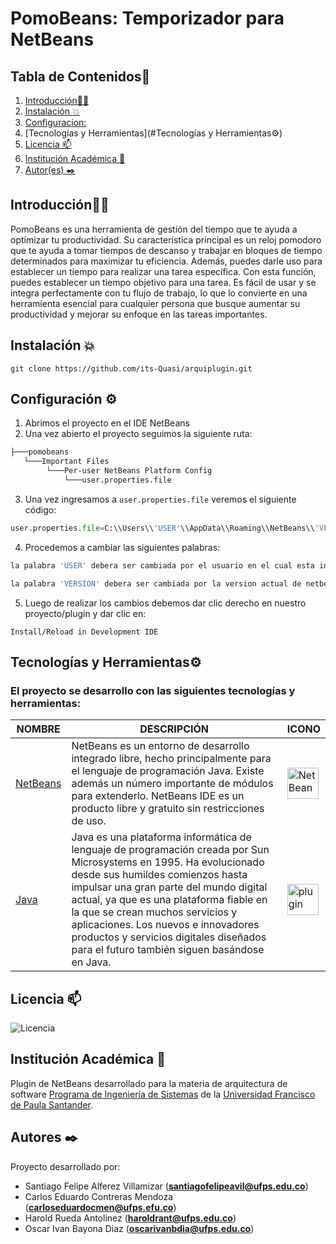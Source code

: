 
# PomoBeans: Temporizador para NetBeans 

## Tabla de Contenidos📑
1. [Introducción👨‍💻](#características-)
3. [Instalación :boom:](#instalación-boom)
4. [Configuracion:](#configuracion)
5. [Tecnologías y Herramientas](#Tecnologías y Herramientas⚙️)
6. [Licencia 📫](#licencia-)
7. [Institución Académica 🏫](#institución-académica-)
8. [Autor(es) ✒️](#autores-%EF%B8%8F)

## Introducción👨‍💻
PomoBeans es una herramienta de gestión del tiempo que te ayuda a optimizar tu productividad. Su característica principal es un reloj pomodoro que te ayuda a tomar tiempos de descanso y trabajar en bloques de tiempo determinados para maximizar tu eficiencia. Además, puedes darle uso para establecer un tiempo para realizar una tarea específica. Con esta función, puedes establecer un tiempo objetivo para una tarea. Es fácil de usar y se integra perfectamente con tu flujo de trabajo, lo que lo convierte en una herramienta esencial para cualquier persona que busque aumentar su productividad y mejorar su enfoque en las tareas importantes.

## Instalación :boom:
```git
git clone https://github.com/its-Quasi/arquiplugin.git
```
## Configuración ⚙️

1. Abrimos el proyecto en el IDE NetBeans
2. Una vez abierto el proyecto seguimos la siguiente ruta:
```bash
├───pomobeans
   └───Important Files
        └───Per-user NetBeans Platform Config
            └───user.properties.file
```
3. Una vez ingresamos a  `user.properties.file` veremos el siguiente código:
```python
user.properties.file=C:\\Users\\'USER'\\AppData\\Roaming\\NetBeans\\'VERSION'\\build.properties
```
4.  Procedemos a cambiar las siguientes palabras: 
```python 
la palabra 'USER' debera ser cambiada por el usuario en el cual esta iniciada la sesion
```
```python 
la palabra 'VERSION' debera ser cambiada por la version actual de netbeans que tenga en su PC
```
5. Luego de realizar los cambios debemos dar clic derecho en nuestro proyecto/plugin y dar clic en: 
```
Install/Reload in Development IDE
```

## Tecnologías y Herramientas⚙️
### El proyecto se desarrollo con las siguientes tecnologías y herramientas:
|   	NOMBRE|   	DESCRIPCIÓN|    ICONO|
|---	|---	|---   |
|   	[NetBeans](https://netbeans.apache.org/) | 	NetBeans es un entorno de desarrollo integrado libre, hecho principalmente para el lenguaje de programación Java. Existe además un número importante de módulos para extenderlo. NetBeans IDE​ es un producto libre y gratuito sin restricciones de uso.|<img src="https://upload.wikimedia.org/wikipedia/commons/thumb/9/98/Apache_NetBeans_Logo.svg/800px-Apache_NetBeans_Logo.svg.png" height="50px" alt="NetBeans">| 
|   	[Java](https://es.wikipedia.org/wiki/Java_(lenguaje_de_programaci%C3%B3n)) |  Java es una plataforma informática de lenguaje de programación creada por Sun Microsystems en 1995. Ha evolucionado desde sus humildes comienzos hasta impulsar una gran parte del mundo digital actual, ya que es una plataforma fiable en la que se crean muchos servicios y aplicaciones. Los nuevos e innovadores productos y servicios digitales diseñados para el futuro también siguen basándose en Java.|<img src="https://ithemes.com/wp-content/uploads/2017/05/what-is-a-plugin.png" height="50px" alt="plugin">|

## Licencia 📫
![Licencia](https://img.shields.io/badge/Licencia-MTI-blue)

## Institución Académica 🏫
Plugin de NetBeans desarrollado para la materia de arquitectura de software [Programa de Ingeniería de Sistemas](<https://ingsistemas.cloud.ufps.edu.co/>) de la [Universidad Francisco de Paula Santander](<https://ww2.ufps.edu.co/>).

## Autores ✒️
Proyecto desarrollado por:
- Santiago Felipe Alferez Villamizar (**santiagofelipeavil@ufps.edu.co**)
- Carlos Eduardo Contreras Mendoza (**carloseduardocmen@ufps.efu.co**)
- Harold Rueda Antolinez (**haroldrant@ufps.edu.co**)
- Oscar Ivan Bayona Diaz (**oscarivanbdia@ufps.edu.co**)
